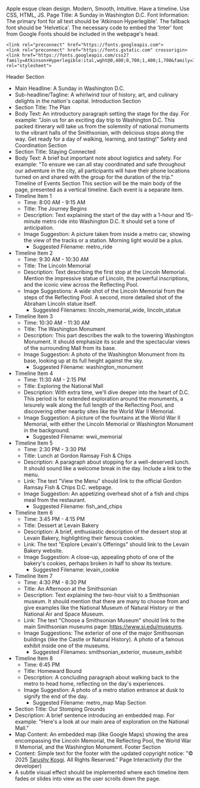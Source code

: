 Apple esque clean design. Modern, Smooth, Intuitive. Have a timeline. Use CSS, HTML, JS.
Page Title:
A Sunday in Washington D.C.
Font Information:
The primary font for all text should be 'Atkinson Hyperlegible'. The fallback font should be 'Helvetica'. The necessary code to embed the 'Inter' font from Google Fonts should be included in the webpage's head. 
````
<link rel="preconnect" href="https://fonts.googleapis.com">
<link rel="preconnect" href="https://fonts.gstatic.com" crossorigin>
<link href="https://fonts.googleapis.com/css2?family=Atkinson+Hyperlegible:ital,wght@0,400;0,700;1,400;1,700&family=Inter:ital,opsz,wght@0,14..32,100..900;1,14..32,100..900&display=swap" rel="stylesheet">
````
Header Section
 * Main Headline: A Sunday in Washington D.C.
 * Sub-headline/Tagline: A whirlwind tour of history, art, and culinary delights in the nation's capital.
Introduction Section
 * Section Title: The Plan
 * Body Text: An introductory paragraph setting the stage for the day. For example: "Join us for an exciting day trip to Washington D.C. This packed itinerary will take us from the solemnity of national monuments to the vibrant halls of the Smithsonian, with delicious stops along the way. Get ready for a day of walking, learning, and tasting!"
Safety and Coordination Section
 * Section Title: Staying Connected
 * Body Text: A brief but important note about logistics and safety. For example: "To ensure we can all stay coordinated and safe throughout our adventure in the city, all participants will have their phone locations turned on and shared with the group for the duration of the trip."
Timeline of Events Section
This section will be the main body of the page, presented as a vertical timeline. Each event is a separate item.
 * Timeline Item 1
   * Time: 8:00 AM - 9:15 AM
   * Title: The Journey Begins
   * Description: Text explaining the start of the day with a 1-hour and 15-minute metro ride into Washington D.C. It should set a tone of anticipation.
   * Image Suggestion: A picture taken from inside a metro car, showing the view of the tracks or a station. Morning light would be a plus.
     * Suggested Filename: metro_ride
 * Timeline Item 2
   * Time: 9:30 AM - 10:30 AM
   * Title: The Lincoln Memorial
   * Description: Text describing the first stop at the Lincoln Memorial. Mention the impressive statue of Lincoln, the powerful inscriptions, and the iconic view across the Reflecting Pool.
   * Image Suggestions: A wide shot of the Lincoln Memorial from the steps of the Reflecting Pool. A second, more detailed shot of the Abraham Lincoln statue itself.
     * Suggested Filenames: lincoln_memorial_wide, lincoln_statue
 * Timeline Item 3
   * Time: 10:30 AM - 11:30 AM
   * Title: The Washington Monument
   * Description: This part describes the walk to the towering Washington Monument. It should emphasize its scale and the spectacular views of the surrounding Mall from its base.
   * Image Suggestion: A photo of the Washington Monument from its base, looking up at its full height against the sky.
     * Suggested Filename: washington_monument
 * Timeline Item 4
   * Time: 11:30 AM - 2:15 PM
   * Title: Exploring the National Mall
   * Description: With extra time, we'll dive deeper into the heart of D.C. This period is for extended exploration around the monuments, a leisurely walk along the full length of the Reflecting Pool, and discovering other nearby sites like the World War II Memorial.
   * Image Suggestion: A picture of the fountains at the World War II Memorial, with either the Lincoln Memorial or Washington Monument in the background.
     * Suggested Filename: wwii_memorial
 * Timeline Item 5
   * Time: 2:30 PM - 3:30 PM
   * Title: Lunch at Gordon Ramsay Fish & Chips
   * Description: A paragraph about stopping for a well-deserved lunch. It should sound like a welcome break in the day. Include a link to the menu.
   * Link: The text "View the Menu" should link to the official Gordon Ramsay Fish & Chips D.C. webpage.
   * Image Suggestion: An appetizing overhead shot of a fish and chips meal from the restaurant.
     * Suggested Filename: fish_and_chips
 * Timeline Item 6
   * Time: 3:45 PM - 4:15 PM
   * Title: Dessert at Levain Bakery
   * Description: A brief, enthusiastic description of the dessert stop at Levain Bakery, highlighting their famous cookies.
   * Link: The text "Explore Levain's Offerings" should link to the Levain Bakery website.
   * Image Suggestion: A close-up, appealing photo of one of the bakery's cookies, perhaps broken in half to show its texture.
     * Suggested Filename: levain_cookie
 * Timeline Item 7
   * Time: 4:30 PM - 6:30 PM
   * Title: An Afternoon at the Smithsonian
   * Description: Text explaining the two-hour visit to a Smithsonian museum. It should mention that there are many to choose from and give examples like the National Museum of Natural History or the National Air and Space Museum.
   * Link: The text "Choose a Smithsonian Museum" should link to the main Smithsonian museums page: https://www.si.edu/museums.
   * Image Suggestions: The exterior of one of the major Smithsonian buildings (like the Castle or Natural History). A photo of a famous exhibit inside one of the museums.
     * Suggested Filenames: smithsonian_exterior, museum_exhibit
 * Timeline Item 8
   * Time: 6:45 PM
   * Title: Homeward Bound
   * Description: A concluding paragraph about walking back to the metro to head home, reflecting on the day's experiences.
   * Image Suggestion: A photo of a metro station entrance at dusk to signify the end of the day.
     * Suggested Filename: metro_map
Map Section
 * Section Title: Our Stomping Grounds
 * Description: A brief sentence introducing an embedded map. For example: "Here's a look at our main area of exploration on the National Mall."
 * Map Content: An embedded map (like Google Maps) showing the area encompassing the Lincoln Memorial, the Reflecting Pool, the World War II Memorial, and the Washington Monument.
Footer Section
 * Content: Simple text for the footer with the updated copyright notice: "© 2025 [Tarushv Kosgi](https://tarushv.com/). All Rights Reserved."
Page Interactivity (for the developer)
 * A subtle visual effect should be implemented where each timeline item fades or slides into view as the user scrolls down the page.
